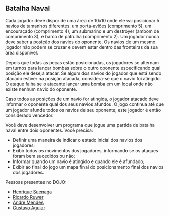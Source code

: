 ## Batalha Naval

Cada jogador deve dispor de uma área de 10x10 onde ele vai posicionar 5 navios de tamanhos diferentes: um porta-aviões (comprimento 5), um encouraçado (comprimento 4), um submarino e um destroyer (ambom de comprimento 3), e barco de patrulha (comprimento 2). Um jogador nunca deve saber a posição dos navios do oponente. Os navios de um mesmo jogador não podem se cruzar e devem estar dentro das fronteiras da sua área disponível.

Depois que todas as peças estão posicionadas, os jogadores se alternam em turnos para lançar bombas sobre o outro oponente especificando qual posição ele deseja atacar. Se algum dos navios do jogador que está sendo atacado estiver na posição atacada, considera-se que o navio foi atingido. O ataque falha se o atacante lançar uma bomba em um local onde não existe nenhum navio do oponente.

Caso todos as posições de um navio for atingida, o jogador atacado deve informar o oponente qual dos seus navios afundou. O jogo continua até que um jogador afunde todos os navios de seu oponente; este jogador é então considerado vencedor.

Você deve desenvolver um programa que jogue uma partida de batalha naval entre dois oponentes. Você precisa:

 - Definir uma maneira de indicar o estado inicial dos navios dos jogadores;
 - Exibir todos os movimentos dos jogadores, informando se os ataques foram bem sucedidos ou não;
 - Informar quando um navio é atingido e quando ele é afundado;
 - Exibir ao final do jogo um mapa final do posicionamento final dos navios dos jogadores.


Pessoas presentes no DOJO:
 - [Henrique Suenaga](https://github.com/henriquesuenaga88)
 - [Ricardo Ruwer](https://github.com/ricardoruwer)
 - [Andre Mendes](https://github.com/andre-mendes)
 - [Gustavo Aguiar](https://github.com/gusttavoaguiarr)
